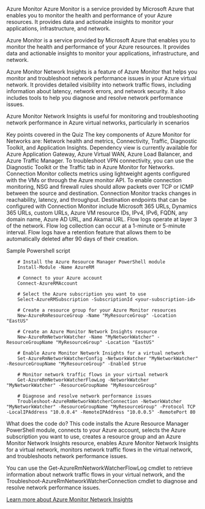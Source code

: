 Azure Monitor
Azure Monitor is a service provided by Microsoft Azure that enables you to monitor the health and performance of your Azure resources. It provides data and actionable insights to monitor your applications, infrastructure, and network.

Azure Monitor is a service provided by Microsoft Azure that enables you to monitor the health and performance of your Azure resources. It provides data and actionable insights to monitor your applications, infrastructure, and network.

Azure Monitor Network Insights is a feature of Azure Monitor that helps you monitor and troubleshoot network performance issues in your Azure virtual network. It provides detailed visibility into network traffic flows, including information about latency, network errors, and network security. It also includes tools to help you diagnose and resolve network performance issues.

Azure Monitor Network Insights is useful for monitoring and troubleshooting network performance in Azure virtual networks, particularly in scenarios

Key points covered in the Quiz
The key components of Azure Monitor for Networks are: Network health and metrics, Connectivity, Traffic, Diagnostic Toolkit, and Application Insights.
Dependency view is currently available for Azure Application Gateway, Azure Virtual WAN, Azure Load Balancer, and Azure Traffic Manager.
To troubleshoot VPN connectivity, you can use the Diagnostic Toolkit or the Traffic tab in Azure Monitor for Networks.
Connection Monitor collects metrics using lightweight agents configured with the VMs or through the Azure monitor API.
To enable connection monitoring, NSG and firewall rules should allow packets over TCP or ICMP between the source and destination.
Connection Monitor tracks changes in reachability, latency, and throughput.
Destination endpoints that can be configured with Connection Monitor include Microsoft 365 URLs, Dynamics 365 URLs, custom URLs, Azure VM resource IDs, IPv4, IPv6, FQDN, any domain name, Azure AD URL, and Akamai URL.
Flow logs operate at layer 3 of the network.
Flow log collection can occur at a 1-minute or 5-minute interval.
Flow logs have a retention feature that allows them to be automatically deleted after 90 days of their creation.

Sample Powershell script
        
        # Install the Azure Resource Manager PowerShell module
        Install-Module -Name AzureRM

        # Connect to your Azure account
        Connect-AzureRMAccount

        # Select the Azure subscription you want to use
        Select-AzureRMSubscription -SubscriptionId <your-subscription-id>

        # Create a resource group for your Azure Monitor resources
        New-AzureRmResourceGroup -Name "MyResourceGroup" -Location "EastUS"

        # Create an Azure Monitor Network Insights resource
        New-AzureRmNetworkWatcher -Name "MyNetworkWatcher" -ResourceGroupName "MyResourceGroup" -Location "EastUS"

        # Enable Azure Monitor Network Insights for a virtual network
        Set-AzureRmNetworkWatcherConfig -NetworkWatcher "MyNetworkWatcher" -ResourceGroupName "MyResourceGroup" -Enabled $true

        # Monitor network traffic flows in your virtual network
        Get-AzureRmNetworkWatcherFlowLog -NetworkWatcher "MyNetworkWatcher" -ResourceGroupName "MyResourceGroup"

        # Diagnose and resolve network performance issues
        Troubleshoot-AzureRmNetworkWatcherConnection -NetworkWatcher "MyNetworkWatcher" -ResourceGroupName "MyResourceGroup" -Protocol TCP -LocalIPAddress "10.0.0.4" -RemoteIPAddress "10.0.0.5" -RemotePort 80
        
        
What does the code do?
This code installs the Azure Resource Manager PowerShell module, connects to your Azure account, selects the Azure subscription you want to use, creates a resource group and an Azure Monitor Network Insights resource, enables Azure Monitor Network Insights for a virtual network, monitors network traffic flows in the virtual network, and troubleshoots network performance issues.

You can use the Get-AzureRmNetworkWatcherFlowLog cmdlet to retrieve information about network traffic flows in your virtual network, and the Troubleshoot-AzureRmNetworkWatcherConnection cmdlet to diagnose and resolve network performance issues.

[Learn more about Azure Monitor Network Insights](https://learn.microsoft.com/en-us/azure/network-watcher/network-insights-overview)
